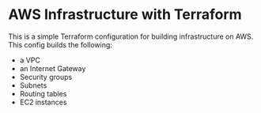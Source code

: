 # AWS Infrastructure with Terraform

This is a simple Terraform configuration for building infrastructure on AWS. This config builds the following:
 - a VPC
 - an Internet Gateway
 - Security groups
 - Subnets
 - Routing tables
 - EC2 instances
